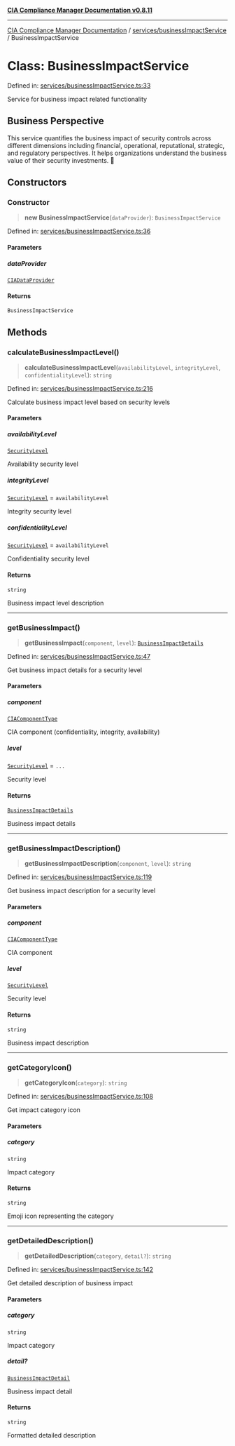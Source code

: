 [**CIA Compliance Manager Documentation v0.8.11**](../../../README.md)

***

[CIA Compliance Manager Documentation](../../../modules.md) / [services/businessImpactService](../README.md) / BusinessImpactService

# Class: BusinessImpactService

Defined in: [services/businessImpactService.ts:33](https://github.com/Hack23/cia-compliance-manager/blob/d6eede30e4f01622fe18187e98b207e9a06a781f/src/services/businessImpactService.ts#L33)

Service for business impact related functionality

## Business Perspective

This service quantifies the business impact of security controls across
different dimensions including financial, operational, reputational,
strategic, and regulatory perspectives. It helps organizations understand
the business value of their security investments. 💼

## Constructors

### Constructor

> **new BusinessImpactService**(`dataProvider`): `BusinessImpactService`

Defined in: [services/businessImpactService.ts:36](https://github.com/Hack23/cia-compliance-manager/blob/d6eede30e4f01622fe18187e98b207e9a06a781f/src/services/businessImpactService.ts#L36)

#### Parameters

##### dataProvider

[`CIADataProvider`](../../../types/interfaces/CIADataProvider.md)

#### Returns

`BusinessImpactService`

## Methods

### calculateBusinessImpactLevel()

> **calculateBusinessImpactLevel**(`availabilityLevel`, `integrityLevel`, `confidentialityLevel`): `string`

Defined in: [services/businessImpactService.ts:216](https://github.com/Hack23/cia-compliance-manager/blob/d6eede30e4f01622fe18187e98b207e9a06a781f/src/services/businessImpactService.ts#L216)

Calculate business impact level based on security levels

#### Parameters

##### availabilityLevel

[`SecurityLevel`](../../../types/cia/type-aliases/SecurityLevel.md)

Availability security level

##### integrityLevel

[`SecurityLevel`](../../../types/cia/type-aliases/SecurityLevel.md) = `availabilityLevel`

Integrity security level

##### confidentialityLevel

[`SecurityLevel`](../../../types/cia/type-aliases/SecurityLevel.md) = `availabilityLevel`

Confidentiality security level

#### Returns

`string`

Business impact level description

***

### getBusinessImpact()

> **getBusinessImpact**(`component`, `level`): [`BusinessImpactDetails`](../../../types/interfaces/BusinessImpactDetails.md)

Defined in: [services/businessImpactService.ts:47](https://github.com/Hack23/cia-compliance-manager/blob/d6eede30e4f01622fe18187e98b207e9a06a781f/src/services/businessImpactService.ts#L47)

Get business impact details for a security level

#### Parameters

##### component

[`CIAComponentType`](../../../types/type-aliases/CIAComponentType.md)

CIA component (confidentiality, integrity, availability)

##### level

[`SecurityLevel`](../../../types/cia/type-aliases/SecurityLevel.md) = `...`

Security level

#### Returns

[`BusinessImpactDetails`](../../../types/interfaces/BusinessImpactDetails.md)

Business impact details

***

### getBusinessImpactDescription()

> **getBusinessImpactDescription**(`component`, `level`): `string`

Defined in: [services/businessImpactService.ts:119](https://github.com/Hack23/cia-compliance-manager/blob/d6eede30e4f01622fe18187e98b207e9a06a781f/src/services/businessImpactService.ts#L119)

Get business impact description for a security level

#### Parameters

##### component

[`CIAComponentType`](../../../types/type-aliases/CIAComponentType.md)

CIA component

##### level

[`SecurityLevel`](../../../types/cia/type-aliases/SecurityLevel.md)

Security level

#### Returns

`string`

Business impact description

***

### getCategoryIcon()

> **getCategoryIcon**(`category`): `string`

Defined in: [services/businessImpactService.ts:108](https://github.com/Hack23/cia-compliance-manager/blob/d6eede30e4f01622fe18187e98b207e9a06a781f/src/services/businessImpactService.ts#L108)

Get impact category icon

#### Parameters

##### category

`string`

Impact category

#### Returns

`string`

Emoji icon representing the category

***

### getDetailedDescription()

> **getDetailedDescription**(`category`, `detail?`): `string`

Defined in: [services/businessImpactService.ts:142](https://github.com/Hack23/cia-compliance-manager/blob/d6eede30e4f01622fe18187e98b207e9a06a781f/src/services/businessImpactService.ts#L142)

Get detailed description of business impact

#### Parameters

##### category

`string`

Impact category

##### detail?

[`BusinessImpactDetail`](../../../types/interfaces/BusinessImpactDetail.md)

Business impact detail

#### Returns

`string`

Formatted detailed description
